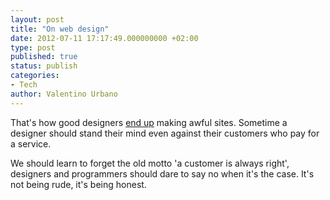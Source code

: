 ```yaml
---
layout: post
title: "On web design"
date: 2012-07-11 17:17:49.000000000 +02:00
type: post
published: true
status: publish
categories:
- Tech
author: Valentino Urbano 
---
```


That's how good designers [end up][0] making awful sites. Sometime a designer should stand their mind even against their customers who pay for a service.

We should learn to forget the old motto 'a customer is always right', designers and programmers should dare to say no when it's the case. It's not being rude, it's being honest.


[0]: http://theoatmeal.com/comics/design_hell